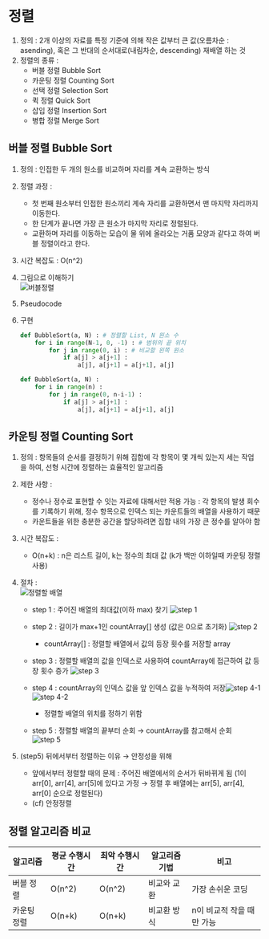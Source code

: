 # 정렬

1. 정의 : 2개 이상의 자료를 특정 기준에 의해 작은 값부터 큰 값(오름차순 : asending), 혹은 그 반대의 순서대로(내림차순, descending) 재배열 하는 것
2. 정렬의 종류 : 
    - 버블 정렬 Bubble Sort
    - 카운팅 정렬 Counting Sort
    - 선택 정렬 Selection Sort
    - 퀵 정렬 Quick Sort
    - 삽입 정렬 Insertion Sort
    - 병합 정렬 Merge Sort

## 버블 정렬 Bubble Sort

1. 정의 : 인접한 두 개의 원소를 비교하며 자리를 계속 교환하는 방식
2. 정렬 과정 :
    - 첫 번째 원소부터 인접한 원소끼리 계속 자리를 교환하면서 맨 마지막 자리까지 이동한다.
    - 한 단계가 끝나면 가장 큰 원소가 마지막 자리로 정렬된다.
    - 교환하며 자리를 이동하는 모습이 물 위에 올라오는 거품 모양과 같다고 하여 버블 정렬이라고 한다.
3. 시간 복잡도 : O(n^2)
4. 그림으로 이해하기
    </br>
    ![버블정렬](https://favtutor.com/resources/images/uploads/mceu_61632030011682402256084.png)
5. Pseudocode
6. 구현
    
    ```python
    def BubbleSort(a, N) : # 정렬할 List, N 원소 수
    	for i in range(N-1, 0, -1) : # 범위의 끝 위치
    		for j in range(0, i) : # 비교할 왼쪽 원소
    			if a[j] > a[j+1] :
    				a[j], a[j+1] = a[j+1], a[j]
    ```
    
    ```python
    def BubbleSort(a, N) :
    	for i in range(n) :
            for j in range(0, n-i-1) :
                if a[j] > a[j+1] :
                    a[j], a[j+1] = a[j+1], a[j]
    ``` 

## 카운팅 정렬 Counting Sort

1. 정의 : 항목들의 순서를 결정하기 위해 집합에 각 항목이 몇 개씩 있는지 세는 작업을 하여, 선형 시간에 정렬하는 효율적인 알고리즘
2. 제한 사항 :
    - 정수나 정수로 표현할 수 잇는 자료에 대해서만 적용 가능 : 각 항목의 발생 회수를 기록하기 위해, 정수 항목으로 인덱스 되는 카운트들의 배열을 사용하기 때문
    - 카운트들을 위한 충분한 공간을 할당하려면 집합 내의 가장 큰 정수를 알아야 함
3. 시간 복잡도 :
    - O(n+k) : n은 리스트 길이, k는 정수의 최대 값 (k가 백만 이하일때 카운팅 정렬 사용)
4. 절차 :
    </br>
    ![정렬할 배열](https://static.javatpoint.com/ds/images/counting-sort.png)
    - step 1 : 주어진 배열의 최대값(이하 max) 찾기
    ![step 1](https://static.javatpoint.com/ds/images/counting-sort2.png)
    - step 2 : 길이가  max+1인 countArray[] 생성 (값은 0으로 초기화)
    ![step 2](https://static.javatpoint.com/ds/images/counting-sort3.png)
        - countArray[] : 정렬할 배열에서 값의 등장 횟수를 저장할 array
    
    - step 3 : 정렬할 배열의 값을 인덱스로 사용하여 countArray에 접근하여 값 등장 횟수 증가
    ![step 3](https://static.javatpoint.com/ds/images/counting-sort4.png)
    - step 4 : countArray의 인덱스 값을 앞 인덱스 값을 누적하여 저장![step 4-1](https://static.javatpoint.com/ds/images/counting-sort7.png)
    ![step 4-2](https://static.javatpoint.com/ds/images/counting-sort8.png)
        - 정렬할 배열의 위치를 정하기 위함
    
    - step 5 : 정렬할 배열의 끝부터 순회 → countArray를 참고해서 순회
    ![step 5](https://static.javatpoint.com/ds/images/counting-sort10.png)

5. (step5) 뒤에서부터 정렬하는 이유 → 안정성을 위해
    - 앞에서부터 정렬할 때의 문제 : 주어진 배열에서의 순서가 뒤바뀌게 됨 (1이 arr[0], arr[4], arr[5]에 있다고 가정 → 정렬 후 배열에는 arr[5], arr[4], arr[0] 순으로 정렬된다)
    - (cf) 안정정렬

## 정렬 알고리즘 비교

| 알고리즘 | 평균 수행시간 | 최악 수행시간 | 알고리즘 기법 | 비고 |
| --- | --- | --- | --- | --- |
| 버블 정렬 | O(n^2) | O(n^2) | 비교와 교환 | 가장 손쉬운 코딩 |
| 카운팅 정렬 | O(n+k) | O(n+k) | 비교환 방식 | n이 비교적 작을 때만 가능 |